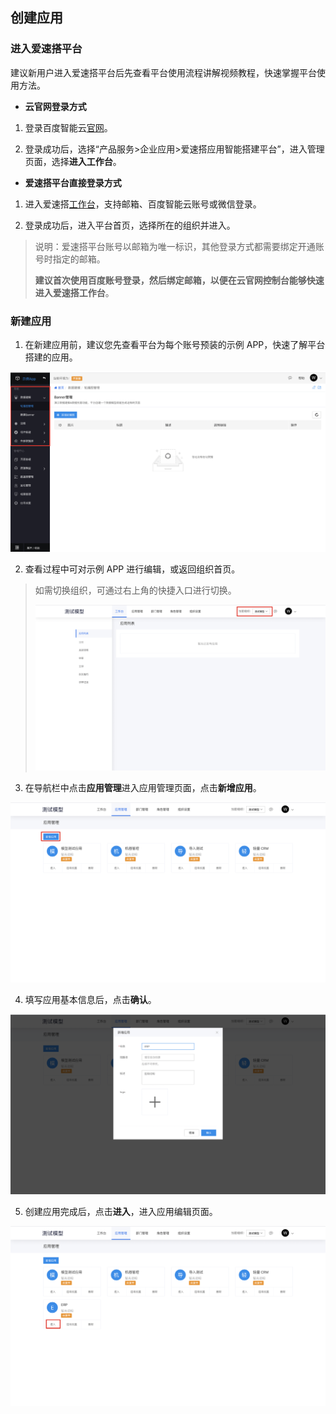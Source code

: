 ## 创建应用

### 进入爱速搭平台

建议新用户进入爱速搭平台后先查看平台使用流程讲解视频教程，快速掌握平台使用方法。

- **云官网登录方式**

1. 登录百度智能云[官网](https://cloud.baidu.com)。

2. 登录成功后，选择“产品服务>企业应用>爱速搭应用智能搭建平台”，进入管理页面，选择**进入工作台**。

- **爱速搭平台直接登录方式**

1. 进入爱速搭[工作台](https://aisuda.bce.baidu.com)，支持邮箱、百度智能云账号或微信登录。

2. 登录成功后，进入平台首页，选择所在的组织并进入。

> 说明：爱速搭平台账号以邮箱为唯一标识，其他登录方式都需要绑定开通账号时指定的邮箱。
>
> **建议首次使用百度账号登录，然后绑定邮箱，以便在云官网控制台能够快速进入爱速搭工作台**。

### 新建应用

1. 在新建应用前，建议您先查看平台为每个账号预装的示例 APP，快速了解平台搭建的应用。

![image.png](../static/img/快速入门/创建应用/image_db2ffde.png)

2. 查看过程中可对示例 APP 进行编辑，或返回组织首页。

> 如需切换组织，可通过右上角的快捷入口进行切换。
>
> ![image](../static/img/快速入门/创建应用/11257b3ef5e004bad86b34ada4a9b61d.png)

3. 在导航栏中点击**应用管理**进入应用管理页面，点击**新增应用**。

![image](../static/img/快速入门/创建应用/c1f50ba634a184b0c8235e52025097fa.png)

4. 填写应用基本信息后，点击**确认**。

![image](../static/img/快速入门/创建应用/2b9238262ee3cecbb0e15ec96637f44a.png)

5. 创建应用完成后，点击**进入**，进入应用编辑页面。

![image](../static/img/快速入门/创建应用/51d16b9e31f63b4fc48746da09ada5af.png)
